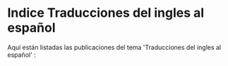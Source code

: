 # Indice Traducciones del ingles al español

Aquí están listadas las publicaciones del tema 'Traducciones del ingles al español' :


